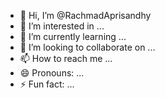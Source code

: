 - 👋 Hi, I’m @RachmadAprisandhy
- 👀 I’m interested in ...
- 🌱 I’m currently learning ...
- 💞️ I’m looking to collaborate on ...
- 📫 How to reach me ...
- 😄 Pronouns: ...
- ⚡ Fun fact: ...

<!---
RachmadAprisandhy/RachmadAprisandhy is a ✨ special ✨ repository because its `README.md` (this file) appears on your GitHub profile.
You can click the Preview link to take a look at your changes.
--->
